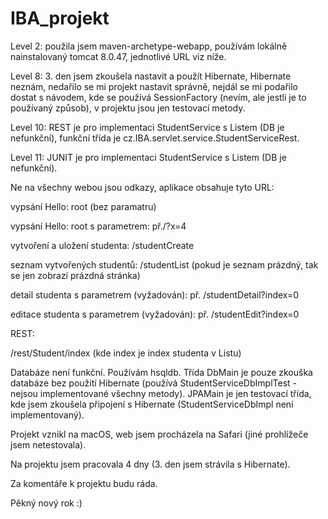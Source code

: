 # IBA_projekt

Level 2: použila jsem maven-archetype-webapp, používám lokálně nainstalovaný tomcat 8.0.47, jednotlivé URL viz níže. 

Level 8: 3. den jsem zkoušela nastavit a použít Hibernate, Hibernate neznám, nedařilo se mi projekt nastavit správně,
nejdál se mi podařilo dostat s návodem, kde se používá SessionFactory (nevím, ale jestli je to používaný způsob), v projektu jsou jen testovací metody.

Level 10: REST je pro implementaci StudentService s Listem (DB je nefunkční), funkční třída je cz.IBA.servlet.service.StudentServiceRest.

Level 11: JUNIT je pro implementaci StudentService s Listem (DB je nefunkční).



Ne na všechny webou jsou odkazy, aplikace obsahuje tyto URL:

vypsání Hello: root (bez paramatru)

vypsání Hello: root s parametrem: př./?x=4

vytvoření a uložení studenta: /studentCreate 

seznam vytvořených studentů: /studentList (pokud je seznam prázdný, tak se jen zobrazí prázdná stránka)

detail studenta s parametrem (vyžadován): př. /studentDetail?index=0

editace studenta s parametrem (vyžadován): př. /studentEdit?index=0

REST:

/rest/Student/index (kde index je index studenta v Listu)

Databáze není funkční. Používám hsqldb. Třída DbMain je pouze zkouška databáze bez použití Hibernate (používá StudentServiceDbImplTest - nejsou implementované všechny metody). JPAMain je jen testovací třída, kde jsem zkoušela připojení s Hibernate (StudentServiceDbImpl není implementovaný).

Projekt vznikl na macOS, web jsem procházela na Safari (jiné prohlížeče jsem netestovala).

Na projektu jsem pracovala 4 dny (3. den jsem strávila s Hibernate).

Za komentáře k projektu budu ráda.

Pěkný nový rok :)
